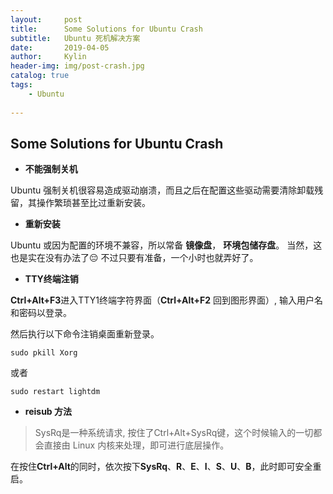 ```yaml
---
layout:     post
title:      Some Solutions for Ubuntu Crash
subtitle:   Ubuntu 死机解决方案
date:       2019-04-05
author:     Kylin
header-img: img/post-crash.jpg
catalog: true
tags:
    - Ubuntu
   
---
```


## Some Solutions for Ubuntu Crash

- **不能强制关机**


 Ubuntu 强制关机很容易造成驱动崩溃，而且之后在配置这些驱动需要清除卸载残留，其操作繁琐甚至比过重新安装。


- **重新安装**


 Ubuntu 或因为配置的环境不兼容，所以常备 **镜像盘**， **环境包储存盘**。
 当然，这也是实在没有办法了😔
 不过只要有准备，一个小时也就弄好了。
 
 
- **TTY终端注销**


 **Ctrl+Alt+F3**进入TTY1终端字符界面（**Ctrl+Alt+F2** 回到图形界面）, 输入用户名和密码以登录。

 然后执行以下命令注销桌面重新登录。
 
 ```<?
 sudo pkill Xorg
 ```
 或者
 
 ```<?
 sudo restart lightdm
 ```
 
- **reisub 方法**

 >SysRq是一种系统请求, 按住了Ctrl+Alt+SysRq键，这个时候输入的一切都会直接由 Linux 内核来处理，即可进行底层操作。

 在按住**Ctrl+Alt**的同时，依次按下**SysRq**、**R**、**E**、**I**、**S**、**U**、**B**，此时即可安全重启。
